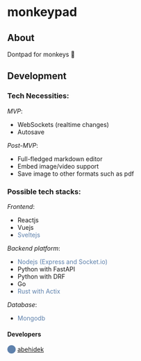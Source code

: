 # monkeypad

## About

Dontpad for monkeys 🙊

## Development

### Tech Necessities:
*MVP*:
- WebSockets (realtime changes)
- Autosave

*Post-MVP*:
- Full-fledged markdown editor
- Embed image/video support
- Save image to other formats such as pdf

### Possible tech stacks:
*Frontend*:
- Reactjs
- Vuejs
- <span style="color: #5E81AC;">Sveltejs</span>

*Backend platform*:
- <span style="color: #5E81AC;">Nodejs (Express and Socket.io)</span>
- Python with FastAPI
- Python with DRF
- Go
- <span style="color: #5E81AC;">Rust with Actix</span>

*Database*:
- <span style="color: #5E81AC;">Mongodb</span>

#### Developers

<span style="color: #5E81AC;">⬤</span> [abehidek](https://github.com/abehidek)